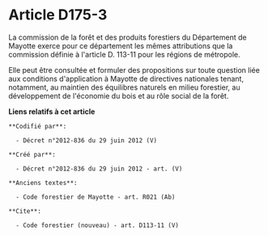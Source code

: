 # Article D175-3

La commission de la forêt et des produits forestiers du Département de Mayotte exerce pour ce département les mêmes
attributions que la commission définie à l'article D. 113-11 pour les régions de métropole. 

Elle peut être consultée et formuler des propositions sur toute question liée aux conditions d'application à Mayotte de
directives nationales tenant, notamment, au maintien des équilibres naturels en milieu forestier, au développement de
l'économie du bois et au rôle social de la forêt.

**Liens relatifs à cet article**

	**Codifié par**:

	  - Décret n°2012-836 du 29 juin 2012 (V)

	**Créé par**:

	  - Décret n°2012-836 du 29 juin 2012 - art. (V)

	**Anciens textes**:

	  - Code forestier de Mayotte - art. R021 (Ab)

	**Cite**:

	  - Code forestier (nouveau) - art. D113-11 (V)
